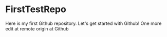 # FirstTestRepo
Here is my first Github repository. Let's get started with Github!
One more edit at remote origin at Github
